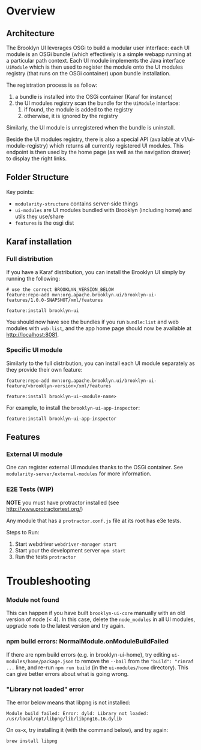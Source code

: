 # Overview

## Architecture

The Brooklyn UI leverages OSGi to build a modular user interface: each UI module is an OSGi bundle (which effectively is a 
simple webapp running at a particular path context. Each UI module implements the Java interface `UiModule` which
is then used to register the module onto the UI modules registry (that runs on the OSGi container) upon bundle installation.

The registration process is as follow:
1. a bundle is installed into the OSGi container (Karaf for instance)
2. the UI modules registry scan the bundle for the `UiModule` interface:
   1. if found, the module is added to the registry
   2. otherwise, it is ignored by the registry

Similarly, the UI module is unregistered when the bundle is uninstall.

Beside the UI modules registry, there is also a special API (available at v1/ui-module-registry) which returns all
currently registered UI modules. This endpoint is then used by the home page (as well as the navigation drawer) to display
the right links.

## Folder Structure

Key points:
* `modularity-structure` contains server-side things
* `ui-modules` are UI modules bundled with Brooklyn (including home) and utils they use/share
* `features` is the osgi dist

## Karaf installation

### Full distribution

If you have a Karaf distribution, you can install the Brooklyn UI simply by running the following:

```
# use the correct BROOKLYN_VERSION_BELOW
feature:repo-add mvn:org.apache.brooklyn.ui/brooklyn-ui-features/1.0.0-SNAPSHOT/xml/features

feature:install brooklyn-ui
```

You should now have see the bundles if you run `bundle:list` and web modules with `web:list`,
and the app home page should now be available at [http://localhost:8081](http://localhost:8081).



### Specific UI module

Similarly to the full distribution, you can install each UI module separately as they provide their own feature:


```
feature:repo-add mvn:org.apache.brooklyn.ui/brooklyn-ui-feature/<brooklyn-version>/xml/features

feature:install brooklyn-ui-<module-name>
```

For example, to install the `brooklyn-ui-app-inspector`:

```
feature:install brooklyn-ui-app-inspector
```

## Features

### External UI module

One can register external UI modules thanks to the OSGi container. See `modularity-server/external-modules` for more information. 


### E2E Tests (WIP)

**NOTE** you must have protractor installed (see http://www.protractortest.org/)

Any module that has a `protractor.conf.js` file at its root has e3e tests.

Steps to Run:
1. Start webdriver `webdriver-manager start`
2. Start your the development server `npm start`
3. Run the tests `protractor`


# Troubleshooting

### Module not found

This can happen if you have built `brooklyn-ui-core` manually with an old version of node (< 4). In this case, delete the `node_modules` in all UI modules, upgrade `node` to the latest version and try again.

### npm build errors: NormalModule.onModuleBuildFailed

If there are npm build errors (e.g. in brooklyn-ui-home), try editing `ui-modules/home/package.json` to remove the `--bail` from the `"build": "rimraf ...` line, and re-run `npm run build` (in the `ui-modules/home` directory). This can give better errors about what is going wrong.

### "Library not loaded" error

The error below means that libpng is not installed:
```
Module build failed: Error: dyld: Library not loaded: /usr/local/opt/libpng/lib/libpng16.16.dylib
```

On os-x, try installing it (with the command below), and try again:
```
brew install libpng
```

<!--
  Licensed to the Apache Software Foundation (ASF) under one
  or more contributor license agreements.  See the NOTICE file
  distributed with this work for additional information
  regarding copyright ownership.  The ASF licenses this file
  to you under the Apache License, Version 2.0 (the
  "License"); you may not use this file except in compliance
  with the License.  You may obtain a copy of the License at

      http://www.apache.org/licenses/LICENSE-2.0

  Unless required by applicable law or agreed to in writing,
  software distributed under the License is distributed on an
  "AS IS" BASIS, WITHOUT WARRANTIES OR CONDITIONS OF ANY
  KIND, either express or implied.  See the License for the
  specific language governing permissions and limitations
  under the License.
-->
